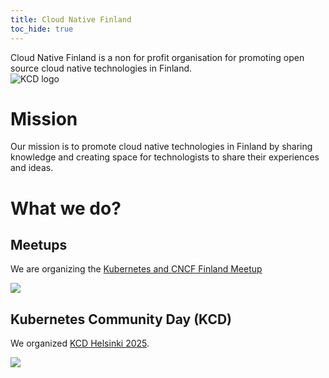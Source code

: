 ```yaml
---
title: Cloud Native Finland
toc_hide: true
---
```


<div class="row mt-5 mb-3">
    <div class="col-lg-6">
        <div class="lead">
        Cloud Native Finland is a non for profit organisation for promoting open source cloud native technologies in
        Finland.
        </div>
    </div>
    <div class="col-lg-6">
        <img src="/images/kcd-logo-color.svg" alt="KCD logo" style="max-width: 300px;">
    </div>
</div>

# Mission

Our mission is to promote cloud native technologies in Finland by sharing knowledge and creating space for technologists
to share their experiences and ideas.

# What we do?

## Meetups 

We are organizing the [Kubernetes and CNCF Finland Meetup](https://www.meetup.com/Kubernetes-Finland/)

![](https://secure.meetupstatic.com/photos/event/a/2/1/8/clean_485021496.webp)

## Kubernetes Community Day (KCD)

We organized [KCD Helsinki 2025](https://kcdhelsinki.fi/).

![](https://lh7-rt.googleusercontent.com/docsz/AD_4nXfd5ycnwjL3DomG9KrrHYdEPKQ-WPbT9H1f9hfmG0wADwYqxhORC_zXBJVxnJxS1jdYDptL9-olDeAcEXfavW2iNSAi24rC-AOQ8xvCBjBtcmcvC3zZkjmyZagyg6chYPkRch8d7pifkWzXuLz7ji9OdgU?key=Fl6WBO6sHmKtazmnYtuwQA)





